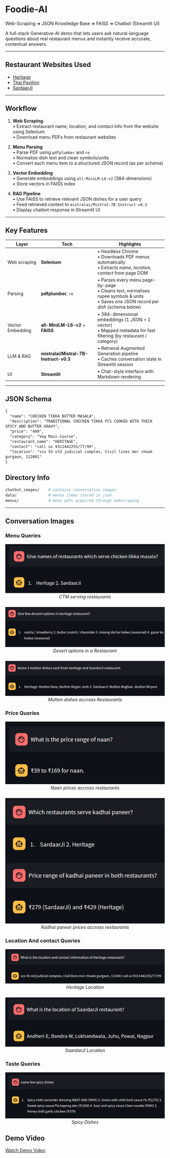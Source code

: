 # Foodie-AI   
Web-Scraping ➜ JSON Knowledge Base ➜ FAISS ➜ Chatbot (Streamlit UI)

A full-stack Generative-AI demo that lets users ask natural-language questions about real restaurant menus and instantly receive accurate, contextual answers.

---

## Restaurant Websites Used

- [Heritage](https://www.heritagegurgaon.in)
- [Thai Pavilion](https://www.tajhotels.com/en-in/hotels/taj-city-centre-gurugram/restaurants/thai-pavilion-gurugram)
- [SardaarJI](https://sardaarjirestaurant.com/menu.html)


---

## Workflow

1. **Web Scraping**  
   • Extract restaurant name, location, and contact info from the website using Selenium  
   • Download menu PDFs from restaurant websites

2. **Menu Parsing**  
   • Parse PDF using `pdfplumber` and `re`  
   • Normalize dish text and clean symbols/units  
   • Convert each menu item to a structured JSON record (as per schema)

3. **Vector Embedding**  
   • Generate embeddings using `all-MiniLM-L6-v2` (384-dimensions)  
   • Store vectors in FAISS index  

4. **RAG Pipeline**  
   • Use FAISS to retrieve relevant JSON dishes for a user query  
   • Feed retrieved context to `mistralai/Mistral-7B-Instruct-v0.3`  
   • Display chatbot response in Streamlit UI

---

## Key Features
| Layer | Tech | Highlights |
|-------|------|------------|
| Web scraping | **Selenium** | • Headless Chrome<br>• Downloads PDF menus automatically<br>• Extracts *name, location, contact* from page DOM |
| Parsing | **pdfplumber**, `re` | • Parses every menu page-by-page<br>• Cleans text, normalises rupee symbols & units<br>• Saves one JSON record *per dish* (schema below) |
| Vector Embedding | **all-MiniLM-L6-v2** + **FAISS** | • 384-dimensional embeddings (1 JSON = 1 vector)<br>• Mapped metadata for fast filtering (by restaurant / category) |
| LLM & RAG | **mistralai/Mistral-7B-Instruct-v0.3** | • Retrieval Augmented Generation pipeline<br>• Caches conversation state in Streamlit session |
| UI | **Streamlit** | • Chat-style interface with Markdown rendering<br> |

---

##  JSON Schema

```jsonc
{
  "name": "CHICKEN TIKKA BUTTER MASALA",
  "description": "TRADITIONAL CHICKEN TIKKA PCS COOKED WITH THICK SPICY AND BUTTER GRAVY",
  "price": "499",
  "category": "Veg Main Course",
  "restaurant_name": "HERITAGE",
  "contact": "call us 9311442255/77/99",
  "location": "sco 55 old judicial complex, Civil lines mor chowk gurgaon, 122001"
}
```

## Directory Info
```bash
chatbot_images/    # contains conversation images
data/              # menus items stored in json
menus/             # menu pdfs acquired through webscraping
```

---

## Conversation Images
### Menu Queries
<p align="center" style="margin-bottom:24px;">
  <img src="chatbot_images/CTM_menu.png" alt="Chat screenshot">
  <br>
  <em>CTM serving restaurants</em>
</p>

<p align="center" style="margin-bottom:24px;">
  <img src="chatbot_images/dessert.png" alt="Chat screenshot">
  <br>
  <em>Desert options in a Restaurant</em>
</p>

<p align="center" style="margin-bottom:24px;">
  <img src="chatbot_images/mutton_menu.png" alt="Chat screenshot">
  <br>
  <em>Mutton dishes accross Restaurants</em>
</p>


### Price Queries
<p align="center" style="margin-bottom:24px;">
  <img src="chatbot_images/naan_prices.png" alt="Chat screenshot">
  <br>
  <em>Naan prices accross restaurants</em>
</p>

<p align="center" style="margin-bottom:24px;">
  <img src="chatbot_images/kadhai_paneer.png" alt="Chat screenshot">
  <br>
  <em>Kadhai paneer prices accross restaurants</em>
</p>

### Location And contact Queries
<p align="center" style="margin-bottom:24px;">
  <img src="chatbot_images/heritage_add.png" alt="Chat screenshot">
  <br>
  <em>Heritage Location</em>
</p>

<p align="center" style="margin-bottom:24px;">
  <img src="chatbot_images/saardarJi_add.png" alt="Chat screenshot">
  <br>
  <em>SaardarJI Location</em>
</p>

### Taste Queries
<p align="center" style="margin-bottom:24px;">
  <img src="chatbot_images/spicy.png" alt="Chat screenshot">
  <br>
  <em>Spicy Dishes</em>
</p>

## Demo Video
[Watch Demo Video](https://drive.google.com/file/d/1xdi5OksefveFbndXtnSeIxQaGl5THyn0/view?usp=drive_link)
